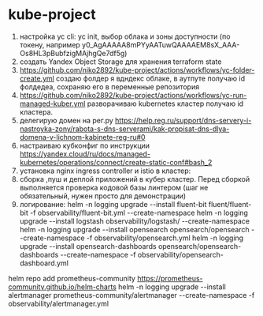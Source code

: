 # kube-project
1) настройка yc cli: yc init, выбор облака и зоны доступности (по токену, например y0_AgAAAAA8mPYyAATuwQAAAAEM8sX_AAA-Os8HL3pBubfzigMAjhgQe7df5g)
2) создать Yandex Object Storage для хранения terraform state
3) https://github.com/niko2892/kube-project/actions/workflows/yc-folder-create.yml создаю фолдер я вдндекс облаке, в аутпуте получаю id фолдедеа, сохраняю его в переменные репозитория
4) https://github.com/niko2892/kube-project/actions/workflows/yc-run-managed-kuber.yml разворачиваю kubernetes кластер получаю id кластера.
5) делегирую домен на рег.ру https://help.reg.ru/support/dns-servery-i-nastroyka-zony/rabota-s-dns-serverami/kak-propisat-dns-dlya-domena-v-lichnom-kabinete-reg-ru#0
6) настраиваю кубконфиг по инструкции https://yandex.cloud/ru/docs/managed-kubernetes/operations/connect/create-static-conf#bash_2
7) установка nginx ingress controller и istio в кластер: 
8) сборка ,пуш и деплой приложений в кубер кластер. Перед сборкой выполняется проверка кодовой базы линтером (шаг не обязательный, нужен просто для демонстрации)
9) логирование:
helm -n logging upgrade --install fluent-bit fluent/fluent-bit -f observability/fluent-bit.yml --create-namespace
helm -n logging upgrade --install logstash observability/logstash/ --create-namespace
helm -n logging upgrade --install opensearch opensearch/opensearch --create-namespace -f observability/opensearch.yml
helm -n logging upgrade --install opensearch-dashboards opensearch/opensearch-dashboards --create-namespace -f observability/opensearch-dashboard.yml

helm repo add prometheus-community https://prometheus-community.github.io/helm-charts
helm -n logging upgrade --install alertmanager prometheus-community/alertmanager --create-namespace -f observability/alertmanager.yml